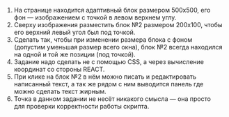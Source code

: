 
1. На странице находится адаптивный блок размером 500х500, его фон — изображением с точкой в левом верхнем углу.
2. Сверху изображения разместить блок №2 размером 200х100, чтобы его верхний левый угол был  под точкой.
3. Сделать так, чтобы при изменении размера блока с фоном (допустим уменьшая размер всего окна), блок №2 всегда находился на одной и той же позиции (под точкой).
4. Задание надо сделать не с помощью CSS, а через вычисление координат со стороны REACT.
5. При клике на блок №2 в нём можно писать и редактировать написанный текст, а так же рядом с ним выводится панель где можно сделать текст жирным.
6. Точка в данном задании не несёт никакого смысла — она просто для проверки корректности работы скрипта.